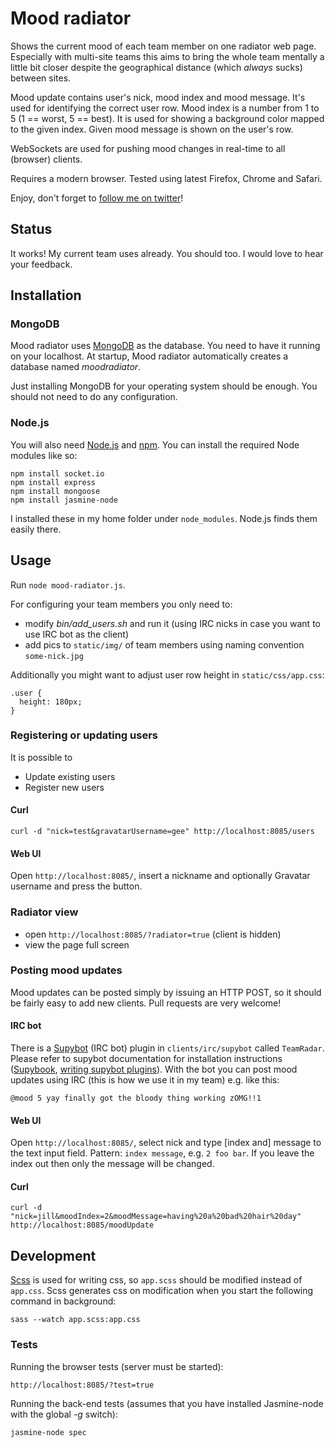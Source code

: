 Mood radiator
=

Shows the current
mood of each team member on one radiator web page. Especially with multi-site
teams this aims to bring the whole team mentally a little bit closer
despite the geographical distance (which _always_ sucks) between sites.

Mood update contains user's nick, mood index and mood message. It's used for
identifying the correct user row. Mood index is a number from 1 to 5 (1 ==
worst, 5 == best). It is used for showing a background color mapped to the
given index. Given mood message is shown on the user's row.

WebSockets are used for pushing mood changes in real-time to all (browser)
clients.

Requires a modern browser. Tested using latest Firefox, Chrome and Safari.

Enjoy, don't forget to [follow me on twitter](http://twitter.com/mileskin)!

Status
-

It works! My current team uses already. You should too. I
would love to hear your feedback.

Installation
-

### MongoDB

Mood radiator uses [MongoDB](http://www.mongodb.org/) as the database. You need
to have it running on your localhost. At startup, Mood radiator automatically
creates a database named *moodradiator*.

Just installing MongoDB for your operating system should be enough. You should
not need to do any configuration.

### Node.js

You will also need [Node.js](http://nodejs.org/) and [npm](http://npmjs.org/).
You can install the required Node modules like so:

    npm install socket.io
    npm install express
    npm install mongoose
    npm install jasmine-node

I installed these in my home folder under `node_modules`. Node.js finds
them easily there.

Usage
-

Run `node mood-radiator.js`.

For configuring your team members you only need to:

* modify *bin/add_users.sh* and run it (using IRC nicks in case you want to use IRC bot as the client)
* add pics to `static/img/` of team members using naming convention `some-nick.jpg`

Additionally you might want to adjust user row height in `static/css/app.css`:

    .user {
      height: 180px;
    }

### Registering or updating users

It is possible to
* Update existing users
* Register new users

#### Curl

`curl -d "nick=test&gravatarUsername=gee" http://localhost:8085/users`

#### Web UI

Open `http://localhost:8085/`, insert a nickname and optionally Gravatar
username and press the button.

### Radiator view

* open `http://localhost:8085/?radiator=true` (client is hidden)
* view the page full screen

### Posting mood updates

Mood updates can be posted simply by issuing an HTTP POST, so it should be
fairly easy to add new clients. Pull requests are very welcome!

#### IRC bot

There is a [Supybot](http://sourceforge.net/projects/supybot/) (IRC bot) plugin
in `clients/irc/supybot` called `TeamRadar`. Please refer to supybot
documentation for installation instructions
([Supybook](http://supybook.fealdia.org/devel/), [writing supybot
plugins](http://web.archive.org/web/20080103010543/http://supybot.com/documentation/help/tutorial/plugin-author-tutorial/tutorial-all-pages)).
With the bot you can post mood updates using IRC (this is how we use it in my
team) e.g. like this:

    @mood 5 yay finally got the bloody thing working zOMG!!1

#### Web UI

Open `http://localhost:8085/`, select nick and type [index and] message to the
text input field. Pattern: `index message`, e.g. `2 foo bar`. If you leave the
index out then only the message will be changed.

#### Curl

    curl -d "nick=jill&moodIndex=2&moodMessage=having%20a%20bad%20hair%20day" http://localhost:8085/moodUpdate

Development
-

[Scss](http://sass-lang.com/) is used for writing css, so `app.scss`
should be modified instead of `app.css`. Scss generates css on
modification when you start the following command in background:

    sass --watch app.scss:app.css

### Tests
Running the browser tests (server must be started):

    http://localhost:8085/?test=true

Running the back-end tests (assumes that you have installed Jasmine-node with
the global *-g* switch):

    jasmine-node spec
